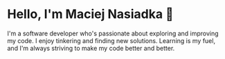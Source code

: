 # Hello, I'm Maciej Nasiadka 👋

I'm a software developer who's passionate about exploring and improving my code. I enjoy tinkering and finding new solutions. Learning is my fuel, and I'm always striving to make my code better and better. 
